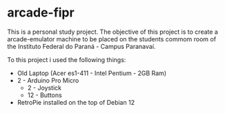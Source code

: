 # arcade-fipr

This is a personal study project.
The objective of this project is to create a arcade-emulator machine to be placed on the students commom room of the Instituto Federal do Paraná - Campus Paranavaí.

To this project i used the following things:
 - Old Laptop (Acer es1-411 - Intel Pentium - 2GB Ram)
 - 2 - Arduino Pro Micro
    - 2 - Joystick
    - 12 - Buttons
- RetroPie installed on the top of Debian 12

